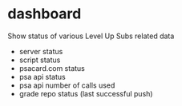 # dashboard
Show status of various Level Up Subs related data
* server status
* script status
* psacard.com status
* psa api status
* psa api number of calls used
* grade repo status (last successful push)
